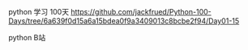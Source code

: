 python 学习 100天
https://github.com/jackfrued/Python-100-Days/tree/6a639f0d15a6a15bdea0f9a3409013c8bcbe2f94/Day01-15


python B站 
